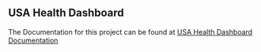 ## USA Health Dashboard

The Documentation for this project can be found at [USA Health Dashboard Documentation](https://naachiketdighe.github.io/USA-Health-Documentation/)